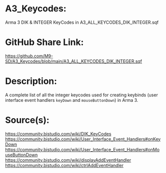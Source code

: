 # A3_Keycodes:

Arma 3 DIK & INTEGER KeyCodes
in A3_ALL_KEYCODES_DIK_INTEGER.sqf

# GitHub Share Link:

https://github.com/M9-SD/A3_Keycodes/blob/main/A3_ALL_KEYCODES_DIK_INTEGER.sqf

# Description:

A complete list of all the integer keycodes used for creating keybinds 
(user interface event handlers `keyDown` and `mouseButtonDown`) in Arma 3.

# Source(s):

https://community.bistudio.com/wiki/DIK_KeyCodes
https://community.bistudio.com/wiki/User_Interface_Event_Handlers#onKeyDown
https://community.bistudio.com/wiki/User_Interface_Event_Handlers#onMouseButtonDown
https://community.bistudio.com/wiki/displayAddEventHandler
https://community.bistudio.com/wiki/ctrlAddEventHandler
